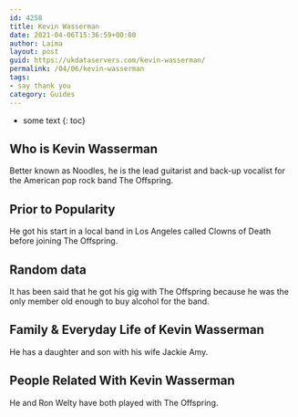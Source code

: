 ```yaml
---
id: 4258
title: Kevin Wasserman
date: 2021-04-06T15:36:59+00:00
author: Laima
layout: post
guid: https://ukdataservers.com/kevin-wasserman/
permalink: /04/06/kevin-wasserman
tags:
- say thank you
category: Guides
---
```


* some text
{: toc}


## Who is Kevin Wasserman
                  
                  
                  
Better known as Noodles, he is the lead guitarist and back-up vocalist for the American pop rock band The Offspring.
                  
              
            
              
            
                
                
                
## Prior to Popularity
                  
                  
                  
He got his start in a local band in Los Angeles called Clowns of Death before joining The Offspring.
                  
              
            
              
            
                
                
                
## Random data
                  
                  
                  
It has been said that he got his gig with The Offspring because he was the only member old enough to buy alcohol for the band.
                  
              
            
              
            
                
                
                
## Family & Everyday Life of Kevin Wasserman
                  
                  
                  
He has a daughter and son with his wife Jackie Amy.
                  
              
            
              
            
                
                
                
## People Related With Kevin Wasserman
                  
                  
                  
He and Ron Welty have both played with The Offspring.
                  
              
            
              
            
                
              
            
              
              
            
            
              
            
          
          
          